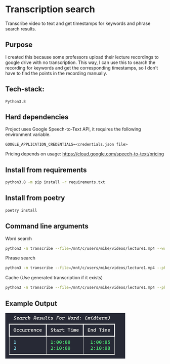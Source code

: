 # Transcription search

Transcribe video to text and get timestamps for keywords and phrase search results.

## Purpose

I created this because some professors upload their lecture recordings to google drive with no transcription. This way,
I can use this to search the recording for keywords and get the corresponding timestamps, so I don't have to find the
points in the recording manually.

## Tech-stack:

```
Python3.8
```

## Hard dependencies

Project uses Google Speech-to-Text API, it requires the following environment variable.

```
GOOGLE_APPLICATION_CREDENTIALS=<credentials.json file>
```

Pricing depends on usage: https://cloud.google.com/speech-to-text/pricing

## Install from requirements

```bash
python3.8 -m pip install -r requirements.txt
```

## Install from poetry

```bash
poetry install
```

## Command line arguments

Word search

```bash
python3 -m transcribe --file=/mnt/c/users/mike/videos/lecture1.mp4 --word=midterm
```

Phrase search

```bash
python3 -m transcribe --file=/mnt/c/users/mike/videos/lecture1.mp4 --phrase='midterm date'
```

Cache (Use generated transcription if it exists)

```bash
python3 -m transcribe --file=/mnt/c/users/mike/videos/lecture1.mp4 --phrase='midterm date' -c=True
```

## Example Output
![Search output](images/search_results.PNG)

